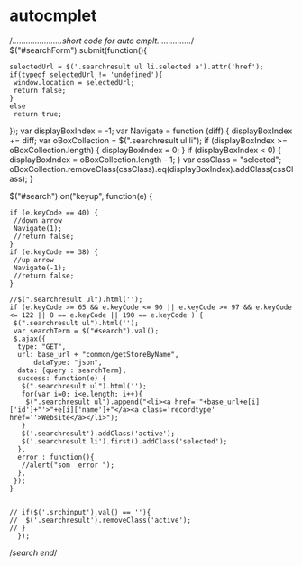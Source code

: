 # autocmplet
/*......................short code for auto cmplt...............*/
 $("#searchForm").submit(function(){
   
    selectedUrl = $('.searchresult ul li.selected a').attr('href');
    if(typeof selectedUrl != 'undefined'){
     window.location = selectedUrl;
     return false;
    }
    else
     return true;
   });
     var displayBoxIndex = -1;
   var Navigate = function (diff) {
    displayBoxIndex += diff;
    var oBoxCollection = $(".searchresult ul li");
    if (displayBoxIndex >= oBoxCollection.length) {
     displayBoxIndex = 0;
    }
    if (displayBoxIndex < 0) {
     displayBoxIndex = oBoxCollection.length - 1;
    }
    var cssClass = "selected";
    oBoxCollection.removeClass(cssClass).eq(displayBoxIndex).addClass(cssClass);
   }

   $("#search").on("keyup", function(e) {

    if (e.keyCode == 40) {
     //down arrow
     Navigate(1);
     //return false;
    }
    if (e.keyCode == 38) {
     //up arrow
     Navigate(-1);
     //return false;
    }
   
    //$(".searchresult ul").html('');
    if (e.keyCode >= 65 && e.keyCode <= 90 || e.keyCode >= 97 && e.keyCode <= 122 || 8 == e.keyCode || 190 == e.keyCode ) {
     $(".searchresult ul").html('');
     var searchTerm = $("#search").val();
     $.ajax({
      type: "GET",
      url: base_url + "common/getStoreByName",
          dataType: "json",
      data: {query : searchTerm},
      success: function(e) {
       $(".searchresult ul").html('');
       for(var i=0; i<e.length; i++){
        $(".searchresult ul").append("<li><a href='"+base_url+e[i]['id']+"'>"+e[i]['name']+"</a><a class='recordtype' href=''>Website</a></li>");
       }
       $('.searchresult').addClass('active');
       $('.searchresult li').first().addClass('selected');
      },
      error : function(){
       //alert("som  error ");
      },
     });
    }
    
   
    // if($('.srchinput').val() == ''){
    //  $('.searchresult').removeClass('active');
    // }
      });
   /*search end*/
